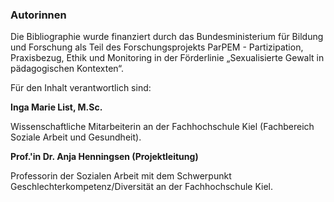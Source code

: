 ### Autorinnen

Die Bibliographie wurde finanziert durch das Bundesministerium für Bildung und Forschung als Teil des Forschungsprojekts ParPEM - Partizipation, Praxisbezug, Ethik und Monitoring in der Förderlinie „Sexualisierte Gewalt in pädagogischen Kontexten“.

Für den Inhalt verantwortlich sind:

**Inga Marie List, M.Sc.**

Wissenschaftliche Mitarbeiterin an der Fachhochschule Kiel (Fachbereich Soziale Arbeit und Gesundheit).

**Prof.'in Dr. Anja Henningsen (Projektleitung)**

Professorin der Sozialen Arbeit mit dem Schwerpunkt Geschlechterkompetenz/Diversität an der Fachhochschule Kiel.

